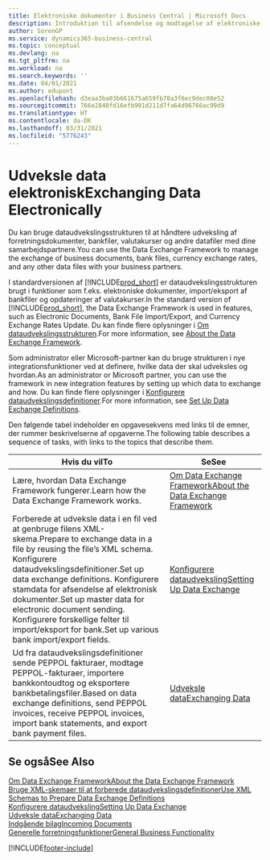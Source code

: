 ```yaml
---
title: Elektroniske dokumenter i Business Central | Microsoft Docs
description: Introduktion til afsendelse og modtagelse af elektroniske dokumenter i Business Central.
author: SorenGP
ms.service: dynamics365-business-central
ms.topic: conceptual
ms.devlang: na
ms.tgt_pltfrm: na
ms.workload: na
ms.search.keywords: ''
ms.date: 04/01/2021
ms.author: edupont
ms.openlocfilehash: d3eaa3ba03b661675a659fb78a3f6ec9dec08e52
ms.sourcegitcommit: 766e2840fd16efb901d211d7fa64d96766ac99d9
ms.translationtype: HT
ms.contentlocale: da-DK
ms.lasthandoff: 03/31/2021
ms.locfileid: "5776243"
---
```

# <a name="exchanging-data-electronically"></a><span data-ttu-id="af592-103">Udveksle data elektronisk</span><span class="sxs-lookup"><span data-stu-id="af592-103">Exchanging Data Electronically</span></span>
<span data-ttu-id="af592-104">Du kan bruge dataudvekslingsstrukturen til at håndtere udveksling af forretningsdokumenter, bankfiler, valutakurser og andre datafiler med dine samarbejdspartnere.</span><span class="sxs-lookup"><span data-stu-id="af592-104">You can use the Data Exchange Framework to manage the exchange of business documents, bank files, currency exchange rates, and any other data files with your business partners.</span></span>

<span data-ttu-id="af592-105">I standardversionen af [!INCLUDE[prod_short](includes/prod_short.md)] er dataudvekslingsstrukturen brugt i funktioner som f.eks. elektroniske dokumenter, import/eksport af bankfiler og opdateringer af valutakurser.</span><span class="sxs-lookup"><span data-stu-id="af592-105">In the standard version of [!INCLUDE[prod_short](includes/prod_short.md)], the Data Exchange Framework is used in features, such as Electronic Documents, Bank File Import/Export, and Currency Exchange Rates Update.</span></span> <span data-ttu-id="af592-106">Du kan finde flere oplysninger i [Om dataudvekslingsstrukturen](across-about-the-data-exchange-framework.md).</span><span class="sxs-lookup"><span data-stu-id="af592-106">For more information, see [About the Data Exchange Framework](across-about-the-data-exchange-framework.md).</span></span>

<span data-ttu-id="af592-107">Som administrator eller Microsoft-partner kan du bruge strukturen i nye integrationsfunktioner ved at definere, hvilke data der skal udveksles og hvordan.</span><span class="sxs-lookup"><span data-stu-id="af592-107">As an administrator or Microsoft partner, you can use the framework in new integration features by setting up which data to exchange and how.</span></span> <span data-ttu-id="af592-108">Du kan finde flere oplysninger i [Konfigurere dataudvekslingsdefinitioner](across-how-to-set-up-data-exchange-definitions.md).</span><span class="sxs-lookup"><span data-stu-id="af592-108">For more information, see [Set Up Data Exchange Definitions](across-how-to-set-up-data-exchange-definitions.md).</span></span>

<span data-ttu-id="af592-109">Den følgende tabel indeholder en opgavesekvens med links til de emner, der rummer beskrivelserne af opgaverne.</span><span class="sxs-lookup"><span data-stu-id="af592-109">The following table describes a sequence of tasks, with links to the topics that describe them.</span></span>  

|<span data-ttu-id="af592-110">Hvis du vil</span><span class="sxs-lookup"><span data-stu-id="af592-110">To</span></span>|<span data-ttu-id="af592-111">Se</span><span class="sxs-lookup"><span data-stu-id="af592-111">See</span></span>|  
|--------|---------|  
|<span data-ttu-id="af592-112">Lære, hvordan Data Exchange Framework fungerer.</span><span class="sxs-lookup"><span data-stu-id="af592-112">Learn how the Data Exchange Framework works.</span></span>|[<span data-ttu-id="af592-113">Om Data Exchange Framework</span><span class="sxs-lookup"><span data-stu-id="af592-113">About the Data Exchange Framework</span></span>](across-about-the-data-exchange-framework.md)|  
|<span data-ttu-id="af592-114">Forberede at udveksle data i en fil ved at genbruge filens XML-skema.</span><span class="sxs-lookup"><span data-stu-id="af592-114">Prepare to exchange data in a file by reusing the file’s XML schema.</span></span> <span data-ttu-id="af592-115">Konfigurere dataudvekslingsdefinitioner.</span><span class="sxs-lookup"><span data-stu-id="af592-115">Set up data exchange definitions.</span></span> <span data-ttu-id="af592-116">Konfigurere stamdata for afsendelse af elektronisk dokumenter.</span><span class="sxs-lookup"><span data-stu-id="af592-116">Set up master data for electronic document sending.</span></span> <span data-ttu-id="af592-117">Konfigurere forskellige felter til import/eksport for bank.</span><span class="sxs-lookup"><span data-stu-id="af592-117">Set up various bank import/export fields.</span></span>|[<span data-ttu-id="af592-118">Konfigurere dataudveksling</span><span class="sxs-lookup"><span data-stu-id="af592-118">Setting Up Data Exchange</span></span>](across-set-up-data-exchange.md)|  
|<span data-ttu-id="af592-119">Ud fra dataudvekslingsdefinitioner sende PEPPOL fakturaer, modtage PEPPOL-fakturaer, importere bankkontoudtog og eksportere bankbetalingsfiler.</span><span class="sxs-lookup"><span data-stu-id="af592-119">Based on data exchange definitions, send PEPPOL invoices, receive PEPPOL invoices, import bank statements, and export bank payment files.</span></span>|[<span data-ttu-id="af592-120">Udveksle data</span><span class="sxs-lookup"><span data-stu-id="af592-120">Exchanging Data</span></span>](across-exchange-data.md)|  

## <a name="see-also"></a><span data-ttu-id="af592-121">Se også</span><span class="sxs-lookup"><span data-stu-id="af592-121">See Also</span></span>  
[<span data-ttu-id="af592-122">Om Data Exchange Framework</span><span class="sxs-lookup"><span data-stu-id="af592-122">About the Data Exchange Framework</span></span>](across-about-the-data-exchange-framework.md)  
[<span data-ttu-id="af592-123">Bruge XML-skemaer til at forberede dataudvekslingsdefinitioner</span><span class="sxs-lookup"><span data-stu-id="af592-123">Use XML Schemas to Prepare Data Exchange Definitions</span></span>](across-how-to-use-xml-schemas-to-prepare-data-exchange-definitions.md)  
[<span data-ttu-id="af592-124">Konfigurere dataudveksling</span><span class="sxs-lookup"><span data-stu-id="af592-124">Setting Up Data Exchange</span></span>](across-set-up-data-exchange.md)  
[<span data-ttu-id="af592-125">Udveksle data</span><span class="sxs-lookup"><span data-stu-id="af592-125">Exchanging Data</span></span>](across-exchange-data.md)  
[<span data-ttu-id="af592-126">Indgående bilag</span><span class="sxs-lookup"><span data-stu-id="af592-126">Incoming Documents</span></span>](across-income-documents.md)  
[<span data-ttu-id="af592-127">Generelle forretningsfunktioner</span><span class="sxs-lookup"><span data-stu-id="af592-127">General Business Functionality</span></span>](ui-across-business-areas.md)


[!INCLUDE[footer-include](includes/footer-banner.md)]